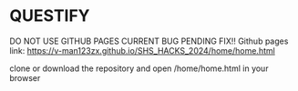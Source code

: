 # QUESTIFY


DO NOT USE GITHUB PAGES CURRENT BUG PENDING FIX!!
Github pages link: https://v-man123zx.github.io/SHS_HACKS_2024/home/home.html

clone or download the repository and open /home/home.html in your browser

